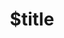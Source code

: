 ---
title: $title
second_title: Riferimento API Aspose.ZIP per .NET
description: $description
type: docs
weight: $weight
url: /it/net/$ref/
---